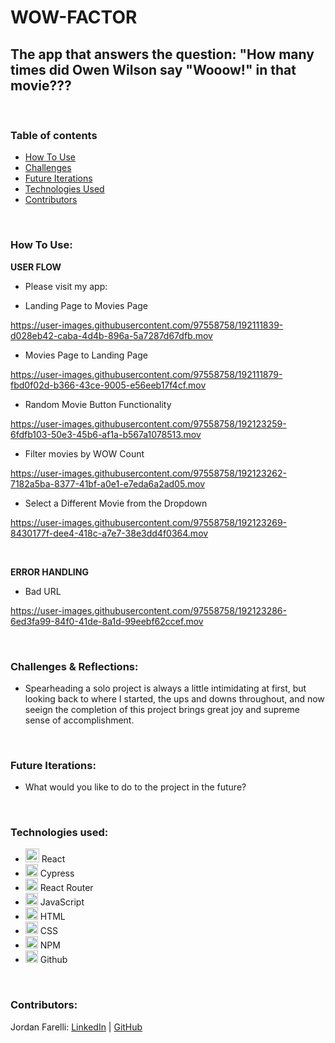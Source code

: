 # WOW-FACTOR

## The app that answers the question: "How many times did Owen Wilson say "Wooow!" in that movie???

<br>

### Table of contents
* [How To Use](#how)
* [Challenges](#challenges)
* [Future Iterations](#future)
* [Technologies Used](#tech)
* [Contributors](#contributors)

<br>

### How To Use: <a name="how"></a>

**USER FLOW**
* Please visit my app: 

* Landing Page to Movies Page

https://user-images.githubusercontent.com/97558758/192111839-d028eb42-caba-4d4b-896a-5a7287d67dfb.mov

* Movies Page to Landing Page

https://user-images.githubusercontent.com/97558758/192111879-fbd0f02d-b366-43ce-9005-e56eeb17f4cf.mov

* Random Movie Button Functionality

https://user-images.githubusercontent.com/97558758/192123259-6fdfb103-50e3-45b6-af1a-b567a1078513.mov

* Filter movies by WOW Count

https://user-images.githubusercontent.com/97558758/192123262-7182a5ba-8377-41bf-a0e1-e7eda6a2ad05.mov

* Select a Different Movie from the Dropdown

https://user-images.githubusercontent.com/97558758/192123269-8430177f-dee4-418c-a7e7-38e3dd4f0364.mov


<br>

**ERROR HANDLING**
* Bad URL

https://user-images.githubusercontent.com/97558758/192123286-6ed3fa99-84f0-41de-8a1d-99eebf62ccef.mov


<br>



### Challenges & Reflections: <a name="challenges"></a>
* Spearheading a solo project is always a little intimidating at first, but looking back to where I started, the ups and downs throughout, and now seeign the completion of this project brings great joy and supreme sense of accomplishment. 

<br>

### Future Iterations: <a name="future"></a>
* What would you like to do to the project in the future?

<br>

### Technologies used:<br><a name="tech"></a>
- <img alt="React" src="https://user-images.githubusercontent.com/25181517/117448085-96eed600-af3e-11eb-9492-83a3a0fcbfb1.png" width="22px"/> React
- <img alt="Cypress" src="https://user-images.githubusercontent.com/102757890/188327611-9db68508-44e6-429d-9eed-0d8a243302a1.png" width="20px"/> Cypress
- <img alt="React Router" src="https://user-images.githubusercontent.com/102757890/188328033-172b27de-1636-4629-b997-2eadb33634ad.png" width="20px"/> React Router
- <img alt="javascript" src="https://user-images.githubusercontent.com/25181517/117447155-6a868a00-af3d-11eb-9cfe-245df15c9f3f.png" width="20px"/> JavaScript
- <img alt="HTML" src="https://user-images.githubusercontent.com/25181517/117447535-f00a3a00-af3d-11eb-89bf-45aaf56dbaf1.png" width="20px"/> HTML 
- <img alt="CSS" src="https://user-images.githubusercontent.com/25181517/117447663-0fa16280-af3e-11eb-8677-bcf8e4f8e298.png" width="20px"/> CSS
- <img alt="NPM" src="https://user-images.githubusercontent.com/25181517/121401671-49102800-c959-11eb-9f6f-74d49a5e1774.png" width="20px"/> NPM
- <img alt="Github" src="https://user-images.githubusercontent.com/25181517/117364276-fc4eb280-aebd-11eb-92ba-8a6ef74b7313.png" width="20px"/> Github

<br>


### Contributors: <a name="contributors"></a>

Jordan Farelli: [LinkedIn](https://www.linkedin.com/in/jordan-farelli/) | [GitHub](https://github.com/jfarelli)
